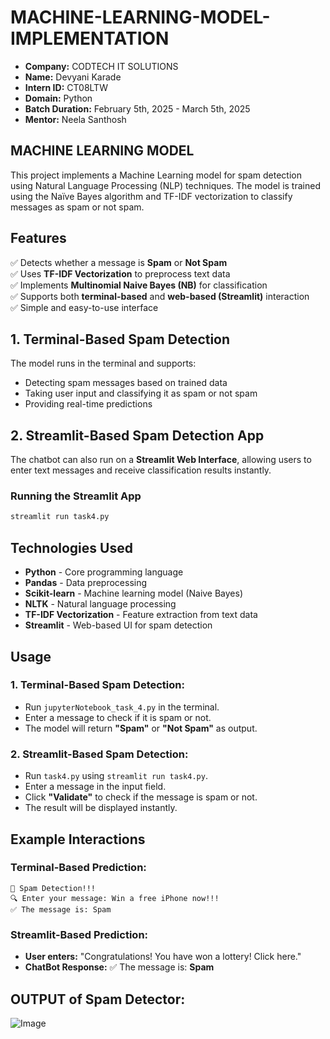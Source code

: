 # MACHINE-LEARNING-MODEL-IMPLEMENTATION

- **Company:** CODTECH IT SOLUTIONS  
- **Name:** Devyani Karade  
- **Intern ID:** CT08LTW  
- **Domain:** Python
- **Batch Duration:** February 5th, 2025 - March 5th, 2025  
- **Mentor:** Neela Santhosh  

## MACHINE LEARNING MODEL
This project implements a Machine Learning model for spam detection using Natural Language Processing (NLP) techniques. The model is trained using the Naïve Bayes algorithm and TF-IDF vectorization to classify messages as spam or not spam.

## Features

✅ Detects whether a message is **Spam** or **Not Spam**  
✅ Uses **TF-IDF Vectorization** to preprocess text data  
✅ Implements **Multinomial Naive Bayes (NB)** for classification  
✅ Supports both **terminal-based** and **web-based (Streamlit)** interaction  
✅ Simple and easy-to-use interface  

## 1. Terminal-Based Spam Detection

The model runs in the terminal and supports:

- Detecting spam messages based on trained data
- Taking user input and classifying it as spam or not spam
- Providing real-time predictions

## 2. Streamlit-Based Spam Detection App

The chatbot can also run on a **Streamlit Web Interface**, allowing users to enter text messages and receive classification results instantly.

### Running the Streamlit App

```sh
streamlit run task4.py
```

## Technologies Used

- **Python** - Core programming language  
- **Pandas** - Data preprocessing  
- **Scikit-learn** - Machine learning model (Naive Bayes)  
- **NLTK** - Natural language processing  
- **TF-IDF Vectorization** - Feature extraction from text data  
- **Streamlit** - Web-based UI for spam detection  

## Usage

### 1. Terminal-Based Spam Detection:
   - Run `jupyterNotebook_task_4.py` in the terminal.
   - Enter a message to check if it is spam or not.
   - The model will return **"Spam"** or **"Not Spam"** as output.

### 2. Streamlit-Based Spam Detection:
   - Run `task4.py` using `streamlit run task4.py`.
   - Enter a message in the input field.
   - Click **"Validate"** to check if the message is spam or not.
   - The result will be displayed instantly.

## Example Interactions

### **Terminal-Based Prediction:**
```
📩 Spam Detection!!!
🔍 Enter your message: Win a free iPhone now!!!
✅ The message is: Spam
```

### **Streamlit-Based Prediction:**
- **User enters:** "Congratulations! You have won a lottery! Click here."
- **ChatBot Response:** ✅ The message is: **Spam**


## OUTPUT of Spam Detector:

![Image](https://github.com/user-attachments/assets/032abe8d-a4b1-4d3f-9a92-ad8f8b7a136f)
